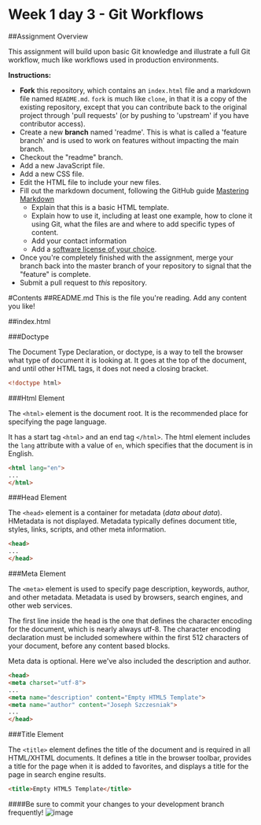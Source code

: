 # Week 1 day 3 - Git Workflows
##Assignment Overview

This assignment will build upon basic Git knowledge and illustrate a full Git workflow, much like workflows used in production environments. 

**Instructions:**

- **Fork** this repository, which contains an `index.html` file and a markdown file named `README.md`. `fork` is much like `clone`, in that it is a copy of the existing repository, except that you can contribute back to the original project through 'pull requests' (or by pushing to 'upstream' if you have contributor access). 
- Create a new **branch** named 'readme'. This is what is called a 'feature branch' and is used to work on features without impacting the main branch.
- Checkout the "readme" branch. 
- Add a new JavaScript file. 
- Add a new CSS file.
- Edit the HTML file to include your new files.
- Fill out the markdown document, following the GitHub guide [Mastering Markdown](https://guides.github.com/features/mastering-markdown/)
	- Explain that this is a basic HTML template.
 	- Explain how to use it, including at least one example,  how to clone it using Git, what the files are and where to add specific types of content.
 	- Add your contact information
	- Add a [software license of your choice](http://choosealicense.com/).
- Once you're completely finished with the assignment, merge your branch back into the master branch of your repository to signal that the "feature" is complete.
- Submit a pull request to *this* repository.


#Contents
##README.md
This is the file you're reading. Add any content you like!

##index.html

###Doctype

The Document Type Declaration, or doctype, is a way to tell the browser what type of document it is looking at. It goes at the top of the document, and until other HTML tags, it does not need a closing bracket.

```html
<!doctype html>
```

###Html Element

The `<html>` element is the document root. It is the recommended place for specifying the page language. 

It has a start tag `<html>` and an end tag `</html>`. The html element includes the `lang` attribute with a value of `en`, which specifies that the document is in English.

```html
<html lang="en">
...
</html>
```

###Head Element

The `<head>` element is a container for metadata (*data about data*). HMetadata is not displayed. Metadata typically defines document title, styles, links, scripts, and other meta information. 


```html
<head>
...
</head>
```


###Meta Element

The `<meta>` element is used to specify page description, keywords, author, and other metadata. Metadata is used by browsers, search engines, and other web services.

The first line inside the head is the one that defines the character encoding for the document, which is nearly always utf-8. The character encoding declaration must be included somewhere within the first 512 characters of your document, before any content based blocks.

Meta data is optional. Here we've also included the description and author.


```html
<head>
<meta charset="utf-8">
...
<meta name="description" content="Empty HTML5 Template">
<meta name="author" content="Joseph Szczesniak">
...
</head>
```

###Title Element

The `<title>` element defines the title of the document and is required in all HTML/XHTML documents. It defines a title in the browser toolbar,
provides a title for the page when it is added to favorites, and displays a title for the page in search engine results.

```html
<title>Empty HTML5 Template</title>
```

####Be sure to commit your changes to your development branch frequently!
![image](http://www.fillmurray.com/415/300)